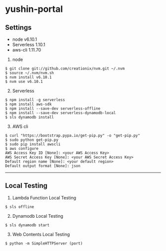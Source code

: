 # yushin-portal

## Settings

* node v6.10.1
* Serverless 1.10.1
* aws-cli 1.11.70

1. node
```
$ git clone git://github.com/creationix/nvm.git ~/.nvm
$ source ~/.nvm/nvm.sh
$ nvm install v6.10.1
$ nvm use v6.10.1
```

2. Serverless
```
$ npm install -g serverless
$ npm install aws-sdk
$ npm install --save-dev serverless-offline
$ npm install --save-dev serverless-dynamodb-local
$ sls dynamodb install
```

3. AWS cli
```
$ curl "https://bootstrap.pypa.io/get-pip.py" -o "get-pip.py"
$ sudo python get-pip.py
$ sudo pip install awscli
$ aws configure
AWS Access Key ID [None]: <your AWS Access Key>
AWS Secret Access Key [None]: <your AWS Secret Access Key>
Default region name [None]: <your default region>
Default output format [None]: json
``` 

---
## Local Testing

1. Lambda Function Local Testing 
```
$ sls offline
```

2. Dynamodb Local Testing
```
$ sls dynamodb start
```
3. Web Contents Local Testing
```
$ python -m SimpleHTTPServer (port)
```


